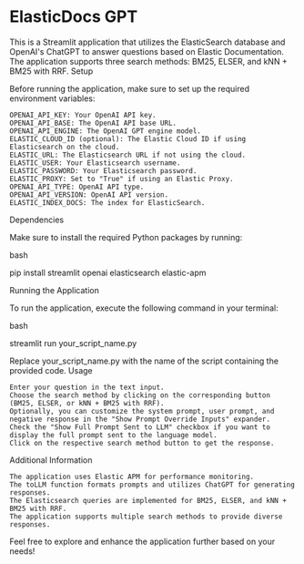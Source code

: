 # ElasticDocs GPT

This is a Streamlit application that utilizes the ElasticSearch database and OpenAI's ChatGPT to answer questions based on Elastic Documentation. The application supports three search methods: BM25, ELSER, and kNN + BM25 with RRF.
Setup

Before running the application, make sure to set up the required environment variables:

    OPENAI_API_KEY: Your OpenAI API key.
    OPENAI_API_BASE: The OpenAI API base URL.
    OPENAI_API_ENGINE: The OpenAI GPT engine model.
    ELASTIC_CLOUD_ID (optional): The Elastic Cloud ID if using Elasticsearch on the cloud.
    ELASTIC_URL: The Elasticsearch URL if not using the cloud.
    ELASTIC_USER: Your Elasticsearch username.
    ELASTIC_PASSWORD: Your Elasticsearch password.
    ELASTIC_PROXY: Set to "True" if using an Elastic Proxy.
    OPENAI_API_TYPE: OpenAI API type.
    OPENAI_API_VERSION: OpenAI API version.
    ELASTIC_INDEX_DOCS: The index for ElasticSearch.

Dependencies

Make sure to install the required Python packages by running:

bash

pip install streamlit openai elasticsearch elastic-apm

Running the Application

To run the application, execute the following command in your terminal:

bash

streamlit run your_script_name.py

Replace your_script_name.py with the name of the script containing the provided code.
Usage

    Enter your question in the text input.
    Choose the search method by clicking on the corresponding button (BM25, ELSER, or kNN + BM25 with RRF).
    Optionally, you can customize the system prompt, user prompt, and negative response in the "Show Prompt Override Inputs" expander.
    Check the "Show Full Prompt Sent to LLM" checkbox if you want to display the full prompt sent to the language model.
    Click on the respective search method button to get the response.

Additional Information

    The application uses Elastic APM for performance monitoring.
    The toLLM function formats prompts and utilizes ChatGPT for generating responses.
    The Elasticsearch queries are implemented for BM25, ELSER, and kNN + BM25 with RRF.
    The application supports multiple search methods to provide diverse responses.

Feel free to explore and enhance the application further based on your needs!